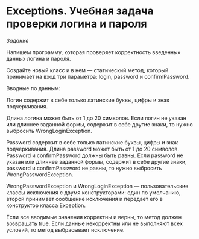 # Exceptions. Учебная задача проверки логина и пароля

<i>Задание</i><br>

Напишем программу, которая проверяет корректность введенных данных логина и пароля.

Создайте новый класс и в нем — статический метод, который принимает на вход три параметра: login, password и confirmPassword.

Вводные по данным:

Логин содержит в себе только латинские буквы, цифры и знак подчеркивания.

Длина логина может быть от 1 до 20 символов. Если логин не указан или длиннее заданной формы, содержит в себе другие знаки, то нужно выбросить 
WrongLoginException.

Password содержит в себе только латинские буквы, цифры и знак подчеркивания. Длина password может быть от 1 до 20 символов. Password и confirmPassword должны быть равны. Если password не указан или длиннее заданной формы, содержит в себе другие знаки, password и confirmPassword не равны, то нужно выбросить 
WrongPasswordException.

WrongPasswordException и WrongLoginException — пользовательские классы исключения с двумя конструкторами: один по умолчанию, второй принимает сообщение исключения и передает его в конструктор класса 
Exception.

Если все вводимые значения корректны и верны, то метод должен возвращать true. Если данные некорректны или не выполняют всех условий, то метод выбрасывает исключение.

